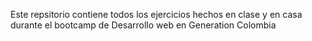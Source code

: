 Este repsitorio contiene todos los ejercicios hechos en clase y en casa durante el bootcamp de Desarrollo web en Generation Colombia
